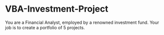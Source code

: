 # VBA-Investment-Project
You are a Financial Analyst, employed by a renowned investment fund. Your job is to create a portfolio of 5 projects.

